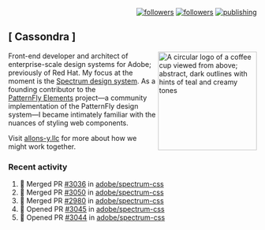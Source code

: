 <p align="right"><a rel="me" href="https://front-end.social/@castastrophe">
    <img alt="followers" title="Follow me on Mastodon" src="https://img.shields.io/mastodon/follow/109297102751309835?domain=https%3A%2F%2Ffront-end.social&label=Follow&logo=mastodon&logoColor=white&style=for-the-badge&labelColor=008080&color=006969"/></a>
  <a href="https://codepen.io/castastrophe/">
    <img alt="followers" title="Follow me on CodePen" src="https://img.shields.io/badge/23-1?color=640464&labelColor=7c007c&style=for-the-badge&logo=codepen&label=Follow"/></a>
<a href="https://castastrophe.medium.com/">
    <img alt="publishing" title="View articles on Medium" src="https://img.shields.io/badge/107-1?color=666&labelColor=444&label=subscribe&logo=medium&logoColor=white&style=for-the-badge"/></a>
</p>

## [&nbsp;Cassondra&nbsp;]

<img align="right" src="https://github-production-user-asset-6210df.s3.amazonaws.com/1840295/253016758-ba468774-1cd3-42c2-8f43-947b5eeb5edf.png" height="200" alt="A circular logo of a coffee cup viewed from above; abstract, dark outlines with hints of teal and creamy tones">

Front-end developer and architect of enterprise-scale design systems for Adobe; previously of Red Hat. My focus at the moment is the [Spectrum design system](https://github.com/adobe/spectrum-css). As a founding contributor to the [PatternFly&nbsp;Elements](https://github.com/patternfly/patternfly-elements) project&mdash;a community implementation of the PatternFly design system&mdash;I became intimately familiar with the nuances of styling web components.

Visit [allons-y.llc](http://allons-y.llc/) for more about how we might work together.

### Recent activity

<!--START_SECTION:activity-->
1. 🎉 Merged PR [#3036](https://github.com/adobe/spectrum-css/pull/3036) in [adobe/spectrum-css](https://github.com/adobe/spectrum-css)
2. 🎉 Merged PR [#3050](https://github.com/adobe/spectrum-css/pull/3050) in [adobe/spectrum-css](https://github.com/adobe/spectrum-css)
3. 🎉 Merged PR [#2980](https://github.com/adobe/spectrum-css/pull/2980) in [adobe/spectrum-css](https://github.com/adobe/spectrum-css)
4. 💪 Opened PR [#3045](https://github.com/adobe/spectrum-css/pull/3045) in [adobe/spectrum-css](https://github.com/adobe/spectrum-css)
5. 💪 Opened PR [#3044](https://github.com/adobe/spectrum-css/pull/3044) in [adobe/spectrum-css](https://github.com/adobe/spectrum-css)
<!--END_SECTION:activity-->
